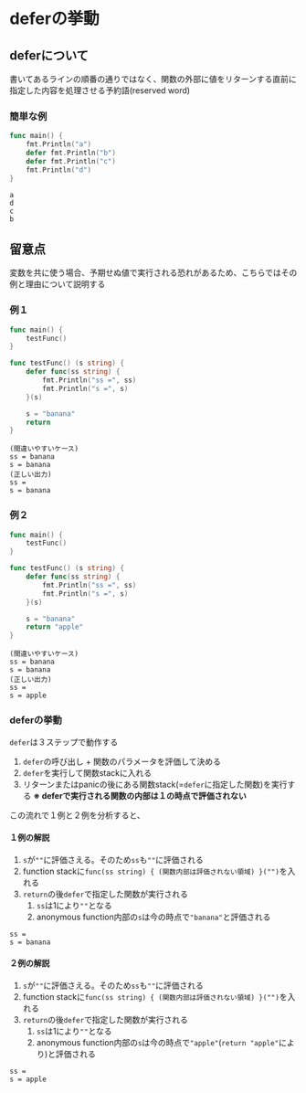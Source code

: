 # deferの挙動
## deferについて
書いてあるラインの順番の通りではなく、関数の外部に値をリターンする直前に指定した内容を処理させる予約語(reserved word)

### 簡単な例
```go
func main() {
	fmt.Println("a")
	defer fmt.Println("b")
	defer fmt.Println("c")
	fmt.Println("d")
}
```

```
a
d
c
b
```

## 留意点
変数を共に使う場合、予期せぬ値で実行される恐れがあるため、こちらではその例と理由について説明する
### 例１
```go
func main() {
	testFunc()
}

func testFunc() (s string) {
	defer func(ss string) {
		fmt.Println("ss =", ss)
		fmt.Println("s =", s)
	}(s)

	s = "banana"
	return
}
```

```
(間違いやすいケース)
ss = banana
s = banana
(正しい出力)
ss =  
s = banana
```
### 例２

```go
func main() {
	testFunc()
}

func testFunc() (s string) {
	defer func(ss string) {
		fmt.Println("ss =", ss)
		fmt.Println("s =", s)
	}(s)

	s = "banana"
	return "apple"
}
```

```
(間違いやすいケース)
ss = banana
s = banana
(正しい出力)
ss =  
s = apple
```

### deferの挙動
`defer`は３ステップで動作する
1. `defer`の呼び出し + 関数のパラメータを評価して決める
2. `defer`を実行して関数stackに入れる
3. リターンまたはpanicの後にある関数stack(=`defer`に指定した関数)を実行する
   **※ deferで実行される関数の内部は１の時点で評価されない**

この流れで１例と２例を分析すると、

#### １例の解説
1. `s`が`""`に評価さえる。そのため`ss`も`""`に評価される
2. function stackに`func(ss string) { (関数内部は評価されない領域) }("")`を入れる
3. `return`の後`defer`で指定した関数が実行される
    1. `ss`は1により`""`となる
    2. anonymous function内部の`s`は今の時点で`"banana"`と評価される
```
ss =  
s = banana
```
#### ２例の解説
1. `s`が`""`に評価さえる。そのため`ss`も`""`に評価される
2. function stackに`func(ss string) { (関数内部は評価されない領域) }("")`を入れる
3. `return`の後`defer`で指定した関数が実行される
    1. `ss`は1により`""`となる
    2. anonymous function内部の`s`は今の時点で`"apple"`(`return "apple"`により)と評価される
```
ss =  
s = apple
```
